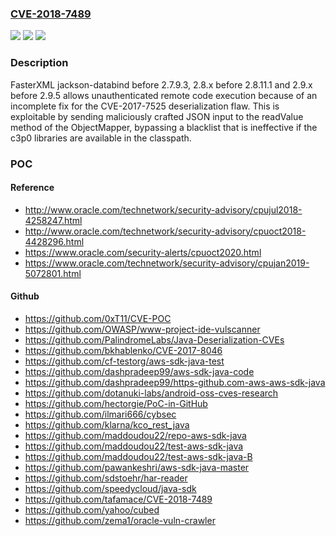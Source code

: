 ### [CVE-2018-7489](https://cve.mitre.org/cgi-bin/cvename.cgi?name=CVE-2018-7489)
![](https://img.shields.io/static/v1?label=Product&message=n%2Fa&color=blue)
![](https://img.shields.io/static/v1?label=Version&message=n%2Fa&color=blue)
![](https://img.shields.io/static/v1?label=Vulnerability&message=n%2Fa&color=brighgreen)

### Description

FasterXML jackson-databind before 2.7.9.3, 2.8.x before 2.8.11.1 and 2.9.x before 2.9.5 allows unauthenticated remote code execution because of an incomplete fix for the CVE-2017-7525 deserialization flaw. This is exploitable by sending maliciously crafted JSON input to the readValue method of the ObjectMapper, bypassing a blacklist that is ineffective if the c3p0 libraries are available in the classpath.

### POC

#### Reference
- http://www.oracle.com/technetwork/security-advisory/cpujul2018-4258247.html
- http://www.oracle.com/technetwork/security-advisory/cpuoct2018-4428296.html
- https://www.oracle.com/security-alerts/cpuoct2020.html
- https://www.oracle.com/technetwork/security-advisory/cpujan2019-5072801.html

#### Github
- https://github.com/0xT11/CVE-POC
- https://github.com/OWASP/www-project-ide-vulscanner
- https://github.com/PalindromeLabs/Java-Deserialization-CVEs
- https://github.com/bkhablenko/CVE-2017-8046
- https://github.com/cf-testorg/aws-sdk-java-test
- https://github.com/dashpradeep99/aws-sdk-java-code
- https://github.com/dashpradeep99/https-github.com-aws-aws-sdk-java
- https://github.com/dotanuki-labs/android-oss-cves-research
- https://github.com/hectorgie/PoC-in-GitHub
- https://github.com/ilmari666/cybsec
- https://github.com/klarna/kco_rest_java
- https://github.com/maddoudou22/repo-aws-sdk-java
- https://github.com/maddoudou22/test-aws-sdk-java
- https://github.com/maddoudou22/test-aws-sdk-java-B
- https://github.com/pawankeshri/aws-sdk-java-master
- https://github.com/sdstoehr/har-reader
- https://github.com/speedycloud/java-sdk
- https://github.com/tafamace/CVE-2018-7489
- https://github.com/yahoo/cubed
- https://github.com/zema1/oracle-vuln-crawler

